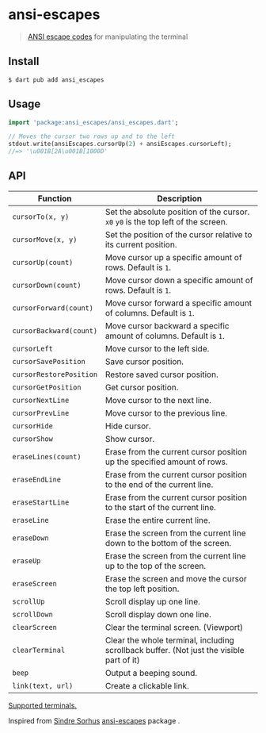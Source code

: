 # ansi-escapes

> [ANSI escape codes]() for manipulating the terminal

## Install

```
$ dart pub add ansi_escapes
```

## Usage

```dart
import 'package:ansi_escapes/ansi_escapes.dart';

// Moves the cursor two rows up and to the left
stdout.write(ansiEscapes.cursorUp(2) + ansiEscapes.cursorLeft);
//=> '\u001B[2A\u001B[1000D'

```
## API

| Function | Description |
|----------|-------------|
| `cursorTo(x, y)` | Set the absolute position of the cursor. `x0` `y0` is the top left of the screen. |
| `cursorMove(x, y)` | Set the position of the cursor relative to its current position. |
| `cursorUp(count)` | Move cursor up a specific amount of rows. Default is `1`. |
| `cursorDown(count)` | Move cursor down a specific amount of rows. Default is `1`. |
| `cursorForward(count)` | Move cursor forward a specific amount of columns. Default is `1`. |
| `cursorBackward(count)` | Move cursor backward a specific amount of columns. Default is `1`. |
| `cursorLeft` | Move cursor to the left side. |
| `cursorSavePosition` | Save cursor position. |
| `cursorRestorePosition` | Restore saved cursor position. |
| `cursorGetPosition` | Get cursor position. |
| `cursorNextLine` | Move cursor to the next line. |
| `cursorPrevLine` | Move cursor to the previous line. |
| `cursorHide` | Hide cursor. |
| `cursorShow` | Show cursor. |
| `eraseLines(count)` | Erase from the current cursor position up the specified amount of rows. |
| `eraseEndLine` | Erase from the current cursor position to the end of the current line. |
| `eraseStartLine` | Erase from the current cursor position to the start of the current line. |
| `eraseLine` | Erase the entire current line. |
| `eraseDown` | Erase the screen from the current line down to the bottom of the screen. |
| `eraseUp` | Erase the screen from the current line up to the top of the screen. |
| `eraseScreen` | Erase the screen and move the cursor the top left position. |
| `scrollUp` | Scroll display up one line. |
| `scrollDown` | Scroll display down one line. |
| `clearScreen` | Clear the terminal screen. (Viewport) |
| `clearTerminal` | Clear the whole terminal, including scrollback buffer. (Not just the visible part of it) |
| `beep` | Output a beeping sound. |
| `link(text, url)` | Create a clickable link. |


[Supported terminals.](https://gist.github.com/egmontkob/eb114294efbcd5adb1944c9f3cb5feda) 


Inspired from [Sindre Sorhus](https://github.com/sindresorhus)  [ansi-escapes](https://www.npmjs.com/package/ansi-escapes) package .
